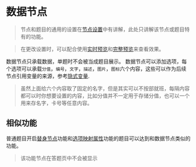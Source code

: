# 数据节点

> 节点和题目的通用的设置在[节点设置](../node-setting/concept.md)中有讲解，此处只讲解该节点或题目特有的功能。

> 在更改设置时，可以配合使用[实时预览](../preview/realtime.md)和[完整预览](../preview/full.md)来查看效果。

数据节点只承载数据，单题时不会被当成题目展示。
数据节点可以添加选项，每个选项可以承载`分值`，`编号`，`文字`，`描述`，`图片`，`图标`六个内容，这些可以作为后续节点引用变量的来源，参考[隐式变量](../variable/implicit.md).

> 虽然上面给六个内容取了固定的名字，但是其实可以不按部就班，每隔内容都可以时你想要设置的内容，比如分值并不一定用于存储分值，也可以一个用来存名字，卡号等任意内容。

## 相似功能
普通题目开启[替身节点](../node-setting/advanced.md#替身节点)功能和[选项映射属性](../logic/option-mapping.md)功能的题目可以达到和数据节点类似的功能。

> 该功能节点在答题页中不会被显示